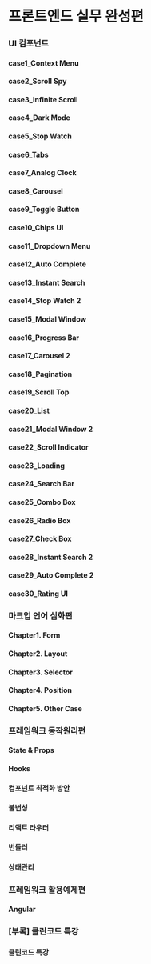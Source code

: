 # 프론트엔드 실무 완성편

### UI 컴포넌트
#### case1_Context Menu
#### case2_Scroll Spy
#### case3_Infinite Scroll
#### case4_Dark Mode
#### case5_Stop Watch
#### case6_Tabs
#### case7_Analog Clock
#### case8_Carousel
#### case9_Toggle Button
#### case10_Chips UI
#### case11_Dropdown Menu
#### case12_Auto Complete
#### case13_Instant Search
#### case14_Stop Watch 2
#### case15_Modal Window
#### case16_Progress Bar
#### case17_Carousel 2
#### case18_Pagination
#### case19_Scroll Top
#### case20_List
#### case21_Modal Window 2
#### case22_Scroll Indicator
#### case23_Loading
#### case24_Search Bar
#### case25_Combo Box
#### case26_Radio Box
#### case27_Check Box
#### case28_Instant Search 2
#### case29_Auto Complete 2
#### case30_Rating UI

### 마크업 언어 심화편
#### Chapter1. Form
#### Chapter2. Layout
#### Chapter3. Selector
#### Chapter4. Position
#### Chapter5. Other Case

### 프레임워크 동작원리편
#### State & Props
#### Hooks
#### 컴포넌트 최적화 방안
#### 불변성
#### 리액트 라우터
#### 번들러
#### 상태관리

### 프레임워크 활용예제편
#### Angular

### [부록] 클린코드 특강
#### 클린코드 특강
